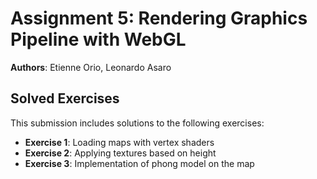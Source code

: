 
# Assignment 5: Rendering Graphics Pipeline with WebGL

**Authors**: Etienne Orio, Leonardo Asaro

## Solved Exercises

This submission includes solutions to the following exercises:

- **Exercise 1**: Loading maps with vertex shaders
- **Exercise 2**: Applying textures based on height
- **Exercise 3**: Implementation of phong model on the map
